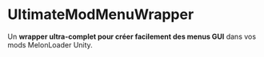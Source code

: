 # UltimateModMenuWrapper
Un **wrapper ultra-complet pour créer facilement des menus GUI** dans vos mods MelonLoader Unity.
